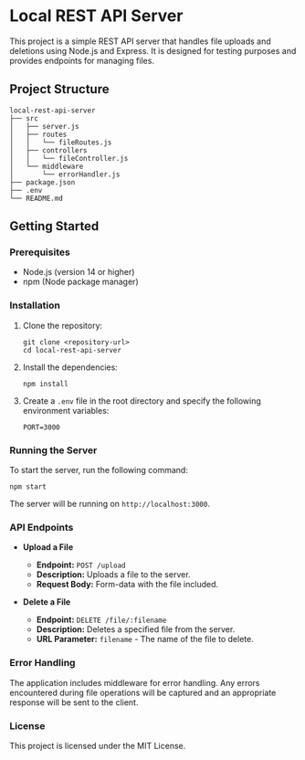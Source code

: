 # Local REST API Server

This project is a simple REST API server that handles file uploads and deletions using Node.js and Express. It is designed for testing purposes and provides endpoints for managing files.

## Project Structure

```
local-rest-api-server
├── src
│   ├── server.js
│   ├── routes
│   │   └── fileRoutes.js
│   ├── controllers
│   │   └── fileController.js
│   └── middleware
│       └── errorHandler.js
├── package.json
├── .env
└── README.md
```

## Getting Started

### Prerequisites

- Node.js (version 14 or higher)
- npm (Node package manager)

### Installation

1. Clone the repository:

   ```
   git clone <repository-url>
   cd local-rest-api-server
   ```

2. Install the dependencies:

   ```
   npm install
   ```

3. Create a `.env` file in the root directory and specify the following environment variables:

   ```
   PORT=3000
   ```

### Running the Server

To start the server, run the following command:

```
npm start
```

The server will be running on `http://localhost:3000`.

### API Endpoints

- **Upload a File**
  - **Endpoint:** `POST /upload`
  - **Description:** Uploads a file to the server.
  - **Request Body:** Form-data with the file included.

- **Delete a File**
  - **Endpoint:** `DELETE /file/:filename`
  - **Description:** Deletes a specified file from the server.
  - **URL Parameter:** `filename` - The name of the file to delete.

### Error Handling

The application includes middleware for error handling. Any errors encountered during file operations will be captured and an appropriate response will be sent to the client.

### License

This project is licensed under the MIT License.